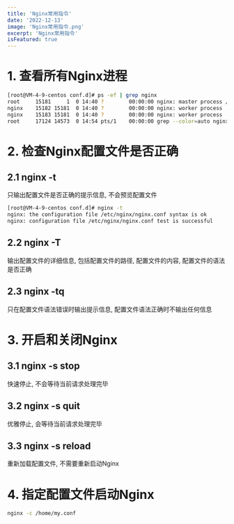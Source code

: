 ```yaml
---
title: 'Nginx常用指令'
date: '2022-12-13'
image: 'Nginx常用指令.png'
excerpt: 'Nginx常用指令'
isFeatured: true
---
```


# 1. 查看所有Nginx进程

```bash
[root@VM-4-9-centos conf.d]# ps -ef | grep nginx
root     15181     1  0 14:40 ?        00:00:00 nginx: master process /usr/sbin/nginx
nginx    15182 15181  0 14:40 ?        00:00:00 nginx: worker process
nginx    15183 15181  0 14:40 ?        00:00:00 nginx: worker process
root     17124 14573  0 14:54 pts/1    00:00:00 grep --color=auto nginx
```

# 2. 检查Nginx配置文件是否正确

## 2.1 nginx -t

只输出配置文件是否正确的提示信息, 不会预览配置文件

```bash
[root@VM-4-9-centos conf.d]# nginx -t
nginx: the configuration file /etc/nginx/nginx.conf syntax is ok
nginx: configuration file /etc/nginx/nginx.conf test is successful
```

## 2.2 nginx -T

输出配置文件的详细信息, 包括配置文件的路径, 配置文件的内容, 配置文件的语法是否正确

## 2.3 nginx -tq

只在配置文件语法错误时输出提示信息, 配置文件语法正确时不输出任何信息

# 3. 开启和关闭Nginx

## 3.1 nginx -s stop

快速停止, 不会等待当前请求处理完毕

## 3.2 nginx -s quit

优雅停止, 会等待当前请求处理完毕

## 3.3 nginx -s reload

重新加载配置文件, 不需要重新启动Nginx

# 4. 指定配置文件启动Nginx

```bash
nginx -c /home/my.conf
```

